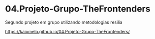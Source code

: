 # 04.Projeto-Grupo-TheFrontenders
 Segundo projeto em grupo utilizando metodologias resilia


https://kaiomelo.github.io/04.Projeto-Grupo-TheFrontenders/
